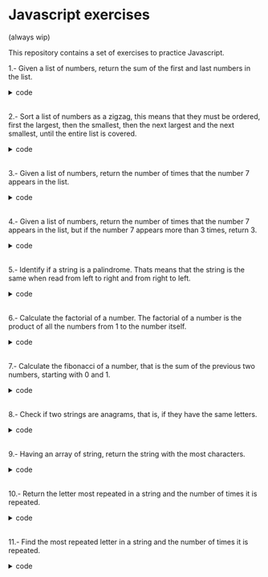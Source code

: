 # Javascript exercises

(always wip)

This repository contains a set of exercises to practice Javascript.

1.- Given a list of numbers, return the sum of the first and last numbers in the list.

<details>
<summary>code</summary>

```js
function sumFirstAndLast(numbers) {
  return numbers[0] + numbers[numbers.length - 1];
}
```

</details>
<br/>

2.- Sort a list of numbers as a zigzag, this means that they must be ordered, first the largest, then the smallest, then the next largest and the next smallest, until the entire list is covered.

<details>
<summary>code</summary>

```js
function zigzag(numbers) {
  const sorted = numbers.sort((a, b) => a - b);
  const result = [];
  while (sorted.length) {
    result.push(sorted.pop());
    result.push(sorted.shift());
  }
  return result;
}
```

</details>
<br/>

3.- Given a list of numbers, return the number of times that the number 7 appears in the list.

<details>
<summary>code</summary>

```js
function count7(numbers) {
  return numbers.filter((number) => number === 7).length;
}
```

</details>
<br/>

4.- Given a list of numbers, return the number of times that the number 7 appears in the list, but if the number 7 appears more than 3 times, return 3.

<details>
<summary>code</summary>

```js
function count7(numbers) {
  const count = numbers.filter((number) => number === 7).length;
  return count > 3 ? 3 : count;
}
```

</details>
<br/>

5.- Identify if a string is a palindrome. Thats means that the string is the same when read from left to right and from right to left.

<details>
<summary>code</summary>

```js
function isPalindrome(string) {
  return string === string.split('').reverse().join('');
}
```

</details>
<br/>

6.- Calculate the factorial of a number. The factorial of a number is the product of all the numbers from 1 to the number itself.

<details>
<summary>code</summary>

```js
function factorial(number) {
  if (number === 0) return 1;
  return number * factorial(number - 1);
}
```

</details>
<br/>

7.- Calculate the fibonacci of a number, that is the sum of the previous two numbers, starting with 0 and 1.

<details>
<summary>code</summary>

```js
function fibonacci(number) {
  if (number === 0) return 0;
  if (number === 1) return 1;
  return fibonacci(number - 1) + fibonacci(number - 2);
}
```

</details>
<br/>

8.- Check if two strings are anagrams, that is, if they have the same letters.

<details>
<summary>code</summary>

```js
function isAnagram(string1, string2) {
  return (
    string1.split('').sort().join('') === string2.split('').sort().join('')
  );
}
```

</details>
<br/>

9.- Having an array of string, return the string with the most characters.

<details>
<summary>code</summary>

```js
function longestString(strings) {
  return strings.reduce((longest, current) =>
    current.length > longest.length ? current : longest
  );
}
```

</details>
<br/>

10.- Return the letter most repeated in a string and the number of times it is repeated.

<details>
<summary>code</summary>

```js
function mostRepeated(string) {
  const letters = string.split('');
  const lettersCount = letters.reduce((count, letter) => {
    count[letter] = count[letter] ? count[letter] + 1 : 1;
    return count;
  }, {});
  const mostRepeated = Object.keys(lettersCount).reduce(
    (mostRepeated, letter) =>
      lettersCount[letter] > lettersCount[mostRepeated] ? letter : mostRepeated
  );
  return [mostRepeated, lettersCount[mostRepeated]];
}
```

</details>
<br/>

11.- Find the most repeated letter in a string and the number of times it is repeated.

<details>
<summary>code</summary>

```js
function mostRepeated(string) {
  const letters = string.split('');
  const lettersCount = letters.reduce((count, letter) => {
    count[letter] = count[letter] ? count[letter] + 1 : 1;
    return count;
  }, {});
  const mostRepeated = Object.keys(lettersCount).reduce(
    (mostRepeated, letter) =>
      lettersCount[letter] > lettersCount[mostRepeated] ? letter : mostRepeated
  );
  return [mostRepeated, lettersCount[mostRepeated]];
}
```

</details>
<br/>
